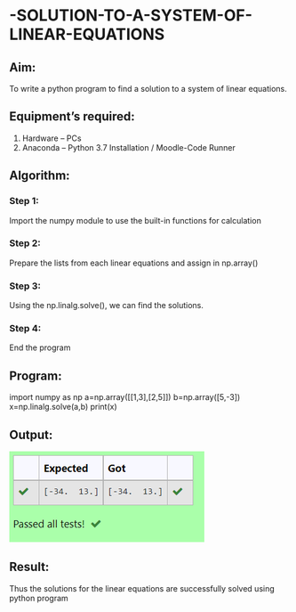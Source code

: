 # -SOLUTION-TO-A-SYSTEM-OF-LINEAR-EQUATIONS
## Aim:
To write a python program to find a solution to a system of linear equations.
## Equipment’s required:
1. 	Hardware – PCs
2. 	Anaconda – Python 3.7 Installation / Moodle-Code Runner
## Algorithm:
### Step 1: 
Import the numpy module to use the built-in functions for calculation
### Step 2: 
Prepare the lists from each linear equations and assign in np.array()
### Step 3: 
Using the np.linalg.solve(), we can find the solutions.
### Step 4: 
End the program
## Program:
import numpy as np
a=np.array([[1,3],[2,5]])
b=np.array([5,-3])
x=np.linalg.solve(a,b)
print(x)

## Output:
![label](/maths1.png)
## Result: 
Thus the solutions for the linear equations are successfully solved using python program

